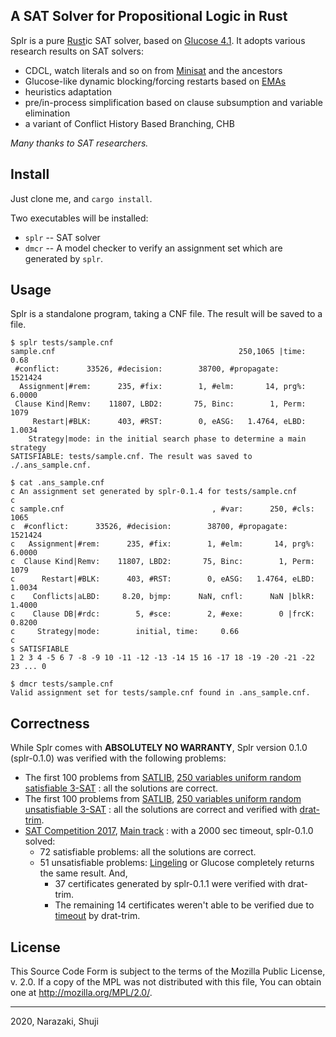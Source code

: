 A SAT Solver for Propositional Logic in Rust
----

Splr is a pure [Rust](https://www.rust-lang.org)ic SAT solver, based on [Glucose 4.1](https://www.labri.fr/perso/lsimon/glucose/).
It adopts various research results on SAT solvers:

- CDCL, watch literals and so on from [Minisat](http://minisat.se) and the ancestors
- Glucose-like dynamic blocking/forcing restarts based on [EMAs](https://arxiv.org/abs/1506.08905)
- heuristics adaptation
- pre/in-process simplification based on clause subsumption and variable elimination
- a variant of Conflict History Based Branching, CHB

*Many thanks to SAT researchers.*

## Install

Just clone me, and `cargo install`.

Two executables will be installed:

- `splr` -- SAT solver
- `dmcr` -- A model checker to verify an assignment set which are generated by `splr`.

## Usage

Splr is a standalone program, taking a CNF file. The result will be saved to a file.

```plain
$ splr tests/sample.cnf
sample.cnf                                         250,1065 |time:     0.68
 #conflict:      33526, #decision:        38700, #propagate:        1521424
  Assignment|#rem:      235, #fix:        1, #elm:       14, prg%:   6.0000
 Clause Kind|Remv:    11807, LBD2:       75, Binc:        1, Perm:     1079
     Restart|#BLK:      403, #RST:        0, eASG:   1.4764, eLBD:   1.0034
    Strategy|mode: in the initial search phase to determine a main strategy
SATISFIABLE: tests/sample.cnf. The result was saved to ./.ans_sample.cnf.

$ cat .ans_sample.cnf
c An assignment set generated by splr-0.1.4 for tests/sample.cnf
c
c sample.cnf                                 , #var:      250, #cls:     1065
c  #conflict:      33526, #decision:        38700, #propagate:        1521424
c   Assignment|#rem:      235, #fix:        1, #elm:       14, prg%:   6.0000
c  Clause Kind|Remv:    11807, LBD2:       75, Binc:        1, Perm:     1079
c      Restart|#BLK:      403, #RST:        0, eASG:   1.4764, eLBD:   1.0034
c    Conflicts|aLBD:     8.20, bjmp:      NaN, cnfl:      NaN |blkR:   1.4000
c    Clause DB|#rdc:        5, #sce:        2, #exe:        0 |frcK:   0.8200
c     Strategy|mode:        initial, time:     0.66
c
s SATISFIABLE
1 2 3 4 -5 6 7 -8 -9 10 -11 -12 -13 -14 15 16 -17 18 -19 -20 -21 -22 23 ... 0

$ dmcr tests/sample.cnf
Valid assignment set for tests/sample.cnf found in .ans_sample.cnf.
```

## Correctness

While Splr comes with **ABSOLUTELY NO WARRANTY**, Splr version 0.1.0 (splr-0.1.0) was verified with the following problems:

* The first 100 problems from
  [SATLIB](https://www.cs.ubc.ca/~hoos/SATLIB/benchm.html),
  [250 variables uniform random satisfiable 3-SAT](https://www.cs.ubc.ca/~hoos/SATLIB/Benchmarks/SAT/RND3SAT/uf250-1065.tar.gz)
  : all the solutions are correct.
* The first 100 problems from
  [SATLIB](https://www.cs.ubc.ca/~hoos/SATLIB/benchm.html),
  [250 variables uniform random unsatisfiable 3-SAT](https://www.cs.ubc.ca/~hoos/SATLIB/Benchmarks/SAT/RND3SAT/uuf250-1065.tar.gz)
  : all the solutions are correct and verified with [drat-trim](http://www.cs.utexas.edu/~marijn/drat-trim/).
* [SAT Competition 2017](https://baldur.iti.kit.edu/sat-competition-2017/index.php?cat=tracks),
  [Main track](https://baldur.iti.kit.edu/sat-competition-2017/benchmarks/Main.zip)
  : with a 2000 sec timeout, splr-0.1.0 solved:
  * 72 satisfiable problems: all the solutions are correct.
  * 51 unsatisfiable problems: [Lingeling](http://fmv.jku.at/lingeling/) or Glucose completely returns the same result. And,
     * 37 certificates generated by splr-0.1.1 were verified with drat-trim.
     * The remaining 14 certificates weren't able to be verified due to [timeout](https://gitlab.com/satisfiability01/splr/issues/74#note_142021555) by drat-trim.

## License

This Source Code Form is subject to the terms of the Mozilla Public
License, v. 2.0. If a copy of the MPL was not distributed with this
file, You can obtain one at http://mozilla.org/MPL/2.0/.

----
2020, Narazaki, Shuji
